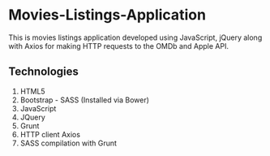 # Movies-Listings-Application
This is movies listings application developed using JavaScript, jQuery along with Axios for making HTTP requests to the OMDb and Apple API.

## Technologies
1. HTML5
2. Bootstrap - SASS (Installed via Bower)
3. JavaScript
4. JQuery
5. Grunt 
6. HTTP client Axios
7. SASS compilation with Grunt
